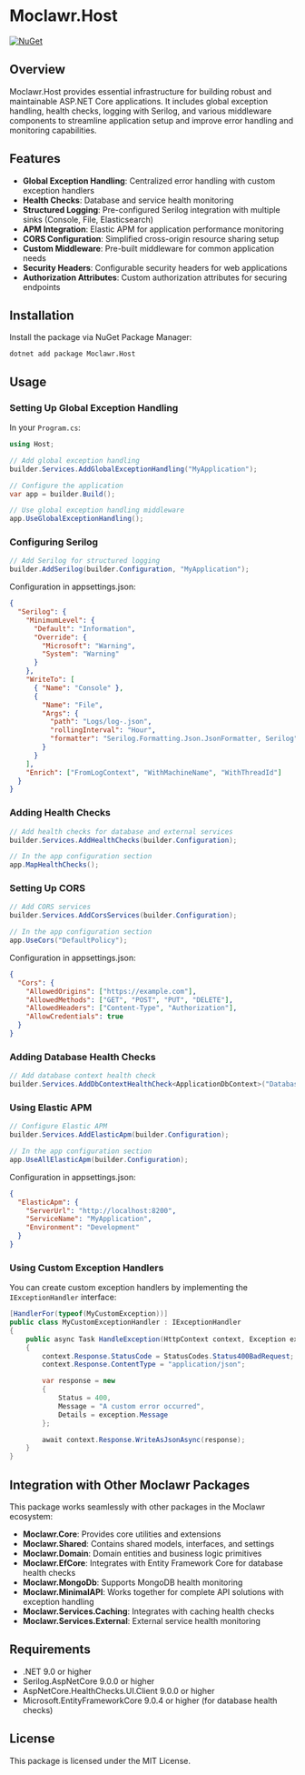 # Moclawr.Host

[![NuGet](https://img.shields.io/nuget/v/Moclawr.Host.svg)](https://www.nuget.org/packages/Moclawr.Host/)

## Overview

Moclawr.Host provides essential infrastructure for building robust and maintainable ASP.NET Core applications. It includes global exception handling, health checks, logging with Serilog, and various middleware components to streamline application setup and improve error handling and monitoring capabilities.

## Features

- **Global Exception Handling**: Centralized error handling with custom exception handlers
- **Health Checks**: Database and service health monitoring
- **Structured Logging**: Pre-configured Serilog integration with multiple sinks (Console, File, Elasticsearch)
- **APM Integration**: Elastic APM for application performance monitoring
- **CORS Configuration**: Simplified cross-origin resource sharing setup
- **Custom Middleware**: Pre-built middleware for common application needs
- **Security Headers**: Configurable security headers for web applications
- **Authorization Attributes**: Custom authorization attributes for securing endpoints

## Installation

Install the package via NuGet Package Manager:

```shell
dotnet add package Moclawr.Host
```

## Usage

### Setting Up Global Exception Handling

In your `Program.cs`:

```csharp
using Host;

// Add global exception handling
builder.Services.AddGlobalExceptionHandling("MyApplication");

// Configure the application
var app = builder.Build();

// Use global exception handling middleware
app.UseGlobalExceptionHandling();
```

### Configuring Serilog

```csharp
// Add Serilog for structured logging
builder.AddSerilog(builder.Configuration, "MyApplication");
```

Configuration in appsettings.json:

```json
{
  "Serilog": {
    "MinimumLevel": {
      "Default": "Information",
      "Override": {
        "Microsoft": "Warning",
        "System": "Warning"
      }
    },
    "WriteTo": [
      { "Name": "Console" },
      {
        "Name": "File",
        "Args": {
          "path": "Logs/log-.json",
          "rollingInterval": "Hour",
          "formatter": "Serilog.Formatting.Json.JsonFormatter, Serilog"
        }
      }
    ],
    "Enrich": ["FromLogContext", "WithMachineName", "WithThreadId"]
  }
}
```

### Adding Health Checks

```csharp
// Add health checks for database and external services
builder.Services.AddHealthChecks(builder.Configuration);

// In the app configuration section
app.MapHealthChecks();
```

### Setting Up CORS

```csharp
// Add CORS services
builder.Services.AddCorsServices(builder.Configuration);

// In the app configuration section
app.UseCors("DefaultPolicy");
```

Configuration in appsettings.json:

```json
{
  "Cors": {
    "AllowedOrigins": ["https://example.com"],
    "AllowedMethods": ["GET", "POST", "PUT", "DELETE"],
    "AllowedHeaders": ["Content-Type", "Authorization"],
    "AllowCredentials": true
  }
}
```

### Adding Database Health Checks

```csharp
// Add database context health check
builder.Services.AddDbContextHealthCheck<ApplicationDbContext>("Database");
```

### Using Elastic APM

```csharp
// Configure Elastic APM
builder.Services.AddElasticApm(builder.Configuration);

// In the app configuration section
app.UseAllElasticApm(builder.Configuration);
```

Configuration in appsettings.json:

```json
{
  "ElasticApm": {
    "ServerUrl": "http://localhost:8200",
    "ServiceName": "MyApplication",
    "Environment": "Development"
  }
}
```

### Using Custom Exception Handlers

You can create custom exception handlers by implementing the `IExceptionHandler` interface:

```csharp
[HandlerFor(typeof(MyCustomException))]
public class MyCustomExceptionHandler : IExceptionHandler
{
    public async Task HandleException(HttpContext context, Exception exception, ILogger logger)
    {
        context.Response.StatusCode = StatusCodes.Status400BadRequest;
        context.Response.ContentType = "application/json";

        var response = new 
        {
            Status = 400,
            Message = "A custom error occurred",
            Details = exception.Message
        };

        await context.Response.WriteAsJsonAsync(response);
    }
}
```

## Integration with Other Moclawr Packages

This package works seamlessly with other packages in the Moclawr ecosystem:

- **Moclawr.Core**: Provides core utilities and extensions
- **Moclawr.Shared**: Contains shared models, interfaces, and settings
- **Moclawr.Domain**: Domain entities and business logic primitives
- **Moclawr.EfCore**: Integrates with Entity Framework Core for database health checks
- **Moclawr.MongoDb**: Supports MongoDB health monitoring
- **Moclawr.MinimalAPI**: Works together for complete API solutions with exception handling
- **Moclawr.Services.Caching**: Integrates with caching health checks
- **Moclawr.Services.External**: External service health monitoring

## Requirements

- .NET 9.0 or higher
- Serilog.AspNetCore 9.0.0 or higher
- AspNetCore.HealthChecks.UI.Client 9.0.0 or higher
- Microsoft.EntityFrameworkCore 9.0.4 or higher (for database health checks)

## License

This package is licensed under the MIT License.
